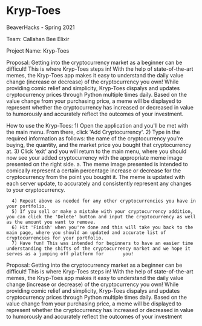 # Kryp-Toes
BeaverHacks - Spring 2021

Team: Callahan Bee Elixir

Project Name: Kryp-Toes

Proposal: Getting into the cryptocurrency market as a beginner can be difficult! This is where Kryp-Toes steps in! With the help of state-of-the-art memes, the Kryp-Toes app makes it easy to understand the daily value change (increase or decrease) of the cryptocurrency you own! While providing comic relief and simplicity, Kryp-Toes dispalys and updates cryptocurrency prices through Python multiple times daily. Based on the value change  from your purchasing price, a meme will be displayed to represent whether the cryptocurrency has increased or decreased in value  to humorously and accurately reflect the outcomes of your investment.

How to use the Kryp-Toes:
      1) Open the application and you'll be met with the main menu. From there, click 'Add Cryptocurrency'. 
      2) Type in the required information as follows: the name of the cryptocurrency you're buying, the quantity, and the market price you bought that cryptocurrency at.
      3) Click 'exit' and you will return to the main menu, where you should now see your added cryptocurrency with the appropriate meme image presented on the right side.
                    a. The meme image presented is intended to comically represent a certain percentage increase or decrease for the cryptocurrency from the point you bought it.                       The meme is updated with each server update, to accurately and consistently represent any changes to your cryptocurrency.
                 
      4) Repeat above as needed for any other cryptocurrencies you have in your portfolio.
      5) If you sell or make a mistake with your cryptocurrency addition, you can click the 'Delete' button and input the cryptocurrency as well as the amount you want to remove.
      6) Hit 'Finish' when you're done and this will take you back to the main page, where you should an updated and accurate list of cryptocurrencies for your portfolio.
      7) Have fun! This was intended for beginners to have an easier time understanding the shifts of the cryptocurrency market and we hope it serves as a jumping off platform for       you!


Proposal: Getting into the cryptocurrency market as a beginner can be difficult! This is where Kryp-Toes steps in! With the help of state-of-the-art memes, the Kryp-Toes app makes it easy to understand the daily value change (increase or decrease) of the cryptocurrency you own! While providing comic relief and simplicity, Kryp-Toes dispalys and updates cryptocurrency prices through Python multiple times daily. Based on the value change  from your purchasing price, a meme will be displayed to represent whether the cryptocurrency has increased or decreased in value  to humorously and accurately reflect the outcomes of your investment

